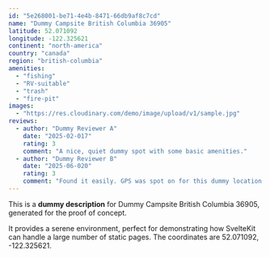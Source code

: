 ```yaml
---
id: "5e268001-be71-4e4b-8471-66db9af8c7cd"
name: "Dummy Campsite British Columbia 36905"
latitude: 52.071092
longitude: -122.325621
continent: "north-america"
country: "canada"
region: "british-columbia"
amenities:
  - "fishing"
  - "RV-suitable"
  - "trash"
  - "fire-pit"
images:
  - "https://res.cloudinary.com/demo/image/upload/v1/sample.jpg"
reviews:
  - author: "Dummy Reviewer A"
    date: "2025-02-017"
    rating: 3
    comment: "A nice, quiet dummy spot with some basic amenities."
  - author: "Dummy Reviewer B"
    date: "2025-06-020"
    rating: 3
    comment: "Found it easily. GPS was spot on for this dummy location."
---
```


This is a **dummy description** for Dummy Campsite British Columbia 36905, generated for the proof of concept.

It provides a serene environment, perfect for demonstrating how SvelteKit can handle a large number of static pages. The coordinates are 52.071092, -122.325621.
